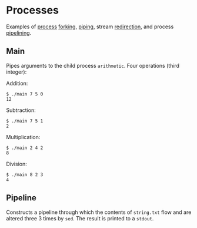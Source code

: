 # Processes
Examples of [process] [forking][fork], [piping][pipe], stream [redirection], and process [pipelining][pipeline].

## Main
Pipes arguments to the child process `arithmetic`. Four operations (third integer):

Addition:
```
$ ./main 7 5 0
12
```

Subtraction:
```
$ ./main 7 5 1
2
```

Multiplication:
```
$ ./main 2 4 2
8
```

Division:
```
$ ./main 8 2 3
4
```

## Pipeline
Constructs a pipeline through which the contents of `string.txt` flow and are altered three 3 times by `sed`.
The result is printed to a `stdout`.


[fork]: https://en.wikipedia.org/wiki/Fork_(system_call)
[pipe]: https://en.wikipedia.org/wiki/Inter-process_communication#Approaches
[pipeline]: https://en.wikipedia.org/wiki/Pipeline_(Unix)
[process]: https://en.wikipedia.org/wiki/Process_(computing)
[redirection]: https://en.wikipedia.org/wiki/Redirection_(computing)
